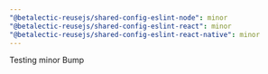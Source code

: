 ```yaml
---
"@betalectic-reusejs/shared-config-eslint-node": minor
"@betalectic-reusejs/shared-config-eslint-react": minor
"@betalectic-reusejs/shared-config-eslint-react-native": minor
---
```


Testing minor Bump

